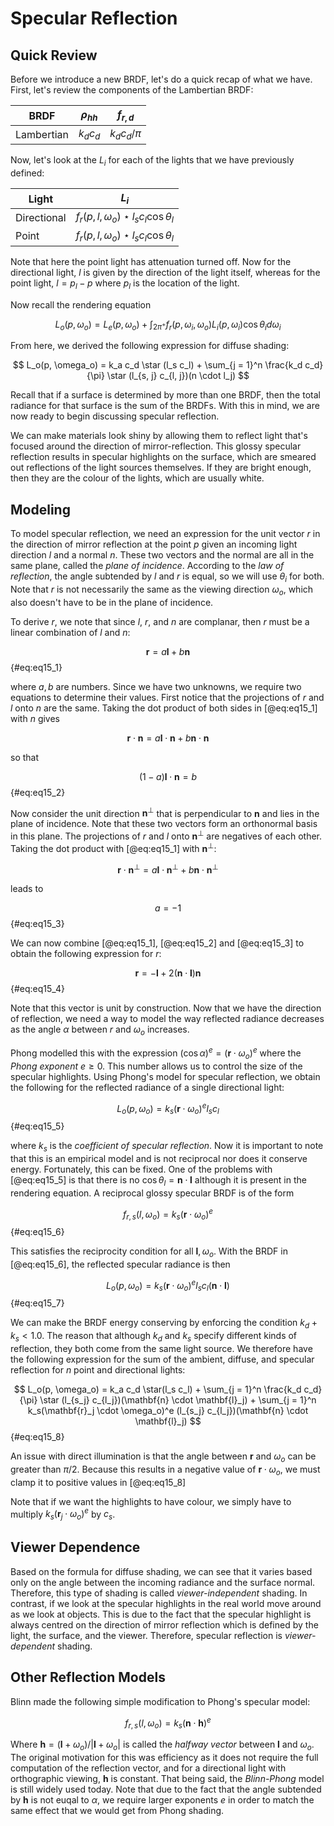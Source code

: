 # Specular Reflection

## Quick Review

Before we introduce a new BRDF, let's do a quick recap of what we have. First,
let's review the components of the Lambertian BRDF:

| **BRDF** | $\rho_{hh}$ | $f_{r, d}$ |
|----------|-------------|------------|
| Lambertian | $k_d c_d$ | $k_d c_d / \pi$ |

Now, let's look at the $L_i$ for each of the lights that we have
previously defined:

| **Light** | $L_i$ |
|-----------|-------|
| Directional | $f_r(p, l, \omega_o) \star l_s c_l \cos\theta_l$ | 
| Point | $f_r(p, l, \omega_o) \star l_s c_l \cos\theta_l$ |

Note that here the point light has attenuation turned off. Now for the
directional light, $l$ is given by the direction of the light itself, whereas
for the point light, $l = p_l - p$ where $p_l$ is the location of the light.

Now recall the rendering equation

$$
L_o(p, \omega_o) = L_e(p, \omega_o) + \int_{2\pi^+} f_r(p, \omega_i, \omega_o)
L_i(p, \omega_i) \cos\theta_i d\omega_i
$$

From here, we derived the following expression for diffuse shading:

$$
L_o(p, \omega_o) = k_a c_d \star (l_s c_l) + \sum_{j = 1}^n \frac{k_d c_d}{\pi}
\star (l_{s, j} c_{l, j})(n \cdot l_j)
$$

Recall that if a surface is determined by more than one BRDF, then the total
radiance for that surface is the sum of the BRDFs. With this in mind, we are now
ready to begin discussing specular reflection.

We can make materials look shiny by allowing them to reflect light that's
focused around the direction of mirror-reflection. This glossy specular
reflection results in specular highlights on the surface, which are smeared out
reflections of the light sources themselves. If they are bright enough, then
they are the colour of the lights, which are usually white.

## Modeling

To model specular reflection, we need an expression for the unit vector $r$ in
the direction of mirror reflection at the point $p$ given an incoming light
direction $l$ and a normal $n$. These two vectors and the normal are all in the
same plane, called the *plane of incidence*. According to the *law of
reflection*, the angle subtended by $l$ and $r$ is equal, so we will use
$\theta_i$ for both. Note that $r$ is not necessarily the same as the viewing
direction $\omega_o$, which also doesn't have to be in the plane of incidence.

To derive $r$, we note that since $l$, $r$, and $n$ are complanar, then $r$ must
be a linear combination of $l$ and $n$:

$$
\mathbf{r} = a \mathbf{l} + b\mathbf{n}
$$
{#eq:eq15_1}

where $a, b$ are numbers. Since we have two unknowns, we require two equations
to determine their values. First notice that the projections of $r$ and $l$ onto
$n$ are the same. Taking the dot product of both sides in [@eq:eq15_1] with $n$
gives

$$
\mathbf{r} \cdot \mathbf{n} = a\mathbf{l} \cdot \mathbf{n} + b\mathbf{n} \cdot
\mathbf{n}
$$

so that

$$
(1 - a) \mathbf{l} \cdot \mathbf{n} = b
$$
{#eq:eq15_2}

Now consider the unit direction $\mathbf{n}^{\perp}$ that is perpendicular to
$\mathbf{n}$ and lies in the plane of incidence. Note that these two vectors
form an orthonormal basis in this plane. The projections of $r$ and $l$ onto
$\mathbf{n}^{\perp}$ are negatives of each other. Taking the dot product with
[@eq:eq15_1] with $\mathbf{n}^{\perp}$:

$$
\mathbf{r} \cdot \mathbf{n}^{\perp} = a\mathbf{l} \cdot \mathbf{n}^{\perp} +
b\mathbf{n} \cdot \mathbf{n}^{\perp}
$$

leads to

$$
a = -1
$$
{#eq:eq15_3}

We can now combine [@eq:eq15_1], [@eq:eq15_2] and [@eq:eq15_3] to obtain the
following expression for $r$:

$$
\mathbf{r} = -\mathbf{l} + 2(\mathbf{n} \cdot \mathbf{l}) \mathbf{n}
$$
{#eq:eq15_4}

Note that this vector is unit by construction. Now that we have the direction of
reflection, we need a way to model the way reflected radiance decreases as the
angle $\alpha$ between $r$ and $\omega_o$ increases. 

Phong modelled this with the expression $(\cos\alpha)^e = (\mathbf{r} \cdot
\omega_o)^e$ where the *Phong exponent* $e \geq 0$. This number allows us to
control the size of the specular highlights. Using Phong's model for specular
reflection, we obtain the following for the reflected radiance of a single
directional light:

$$
L_o(p, \omega_o) = k_s(\mathbf{r} \cdot \omega_o)^e l_s c_l
$$
{#eq:eq15_5}

where $k_s$ is the *coefficient of specular reflection*. Now it is important to
note that this is an empirical model and is not reciprocal nor does it conserve
energy. Fortunately, this can be fixed. One of the problems with [@eq:eq15_5]
is that there is no $\cos\theta_l = \mathbf{n} \cdot \mathbf{l}$ although it is
present in the rendering equation. A reciprocal glossy specular BRDF is of the
form

$$
f_{r, s} (l, \omega_o) = k_s(\mathbf{r} \cdot \omega_o)^e
$$
{#eq:eq15_6}

This satisfies the reciprocity condition for all $\mathbf{l}, \omega_o$. With
the BRDF in [@eq:eq15_6], the reflected specular radiance is then

$$
L_o(p, \omega_o) = k_s(\mathbf{r} \cdot \omega_o)^e l_s c_l(\mathbf{n}\cdot
\mathbf{l})
$$
{#eq:eq15_7}

We can make the BRDF energy conserving by enforcing the condition $k_d + k_s <
1.0$. The reason that although $k_d$ and $k_s$ specify different kinds of
reflection, they both come from the same light source. We therefore have the
following expression for the sum of the ambient, diffuse, and specular
reflection for $n$ point and directional lights:

$$
L_o(p, \omega_o) = k_a c_d \star(l_s c_l) + \sum_{j = 1}^n \frac{k_d c_d}{\pi}
\star (l_{s_j} c_{l_j})(\mathbf{n} \cdot \mathbf{l}_j) + \sum_{j = 1}^n
k_s(\mathbf{r}_j \cdot \omega_o)^e (l_{s_j} c_{l_j})(\mathbf{n} \cdot
\mathbf{l}_j)
$$
{#eq:eq15_8}

An issue with direct illumination is that the angle between $\mathbf{r}$ and
$\omega_o$ can be greater than $\pi / 2$. Because this results in a negative
value of $\mathbf{r} \cdot \omega_o$, we must clamp it to positive values in
[@eq:eq15_8]

Note that if we want the highlights to have colour, we simply have to multiply
$k_s (\mathbf{r}_j \cdot \omega_o)^e$ by $c_s$.


## Viewer Dependence

Based on the formula for diffuse shading, we can see that it varies based only
on the angle between the incoming radiance and the surface normal. Therefore,
this type of shading is called *viewer-independent* shading. In contrast, if we
look at the specular highlights in the real world move around as we look at
objects. This is due to the fact that the specular highlight is always centred
on the direction of mirror reflection which is defined by the light, the
surface, and the viewer. Therefore, specular reflection is *viewer-dependent*
shading.

## Other Reflection Models

Blinn made the following simple modification to Phong's specular model:

$$
f_{r, s}(l, \omega_o) = k_s (\mathbf{n} \cdot \mathbf{h})^e
$$

Where $\mathbf{h} = (\mathbf{l} + \omega_o) / \vert \mathbf{l} + \omega_o \vert$
is called the *halfway vector* between $\mathbf{l}$ and $\omega_o$. The original
motivation for this was efficiency as it does not require the full computation
of the reflection vector, and for a directional light with orthographic viewing,
$\mathbf{h}$ is constant. That being said, the *Blinn-Phong* model is still
widely used today. Note that due to the fact that the angle subtended by
$\mathbf{h}$ is not euqal to $\alpha$, we require larger exponents $e$ in order
to match the same effect that we would get from Phong shading.
